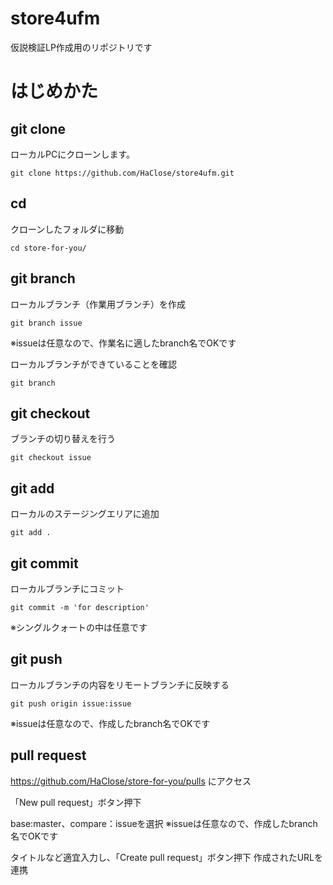# store4ufm
仮説検証LP作成用のリポジトリです

# はじめかた

## git clone
ローカルPCにクローンします。
```
git clone https://github.com/HaClose/store4ufm.git
```

## cd
クローンしたフォルダに移動
```
cd store-for-you/
```

## git branch
ローカルブランチ（作業用ブランチ）を作成
```
git branch issue
```
※issueは任意なので、作業名に適したbranch名でOKです

ローカルブランチができていることを確認
```
git branch
```

## git checkout
ブランチの切り替えを行う
```
git checkout issue
```

## git add
ローカルのステージングエリアに追加
```
git add .
```

## git commit
ローカルブランチにコミット
```
git commit -m 'for description'
```
※シングルクォートの中は任意です

## git push
ローカルブランチの内容をリモートブランチに反映する
```
git push origin issue:issue
```
※issueは任意なので、作成したbranch名でOKです

## pull request
https://github.com/HaClose/store-for-you/pulls
にアクセス

「New pull request」ボタン押下

base:master、compare：issueを選択
※issueは任意なので、作成したbranch名でOKです

タイトルなど適宜入力し、「Create pull request」ボタン押下
作成されたURLを連携
